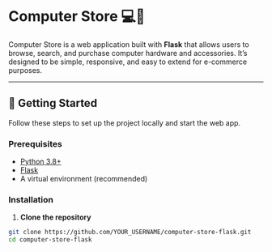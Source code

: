 # Computer Store 💻🛒

Computer Store is a web application built with **Flask** that allows users to browse, search, and purchase computer hardware and accessories. It’s designed to be simple, responsive, and easy to extend for e-commerce purposes.

---

## 🚀 Getting Started

Follow these steps to set up the project locally and start the web app.

### Prerequisites

- [Python 3.8+](https://www.python.org/downloads/)
- [Flask](https://flask.palletsprojects.com/)
- A virtual environment (recommended)

### Installation

1. **Clone the repository**  

```bash
git clone https://github.com/YOUR_USERNAME/computer-store-flask.git
cd computer-store-flask
